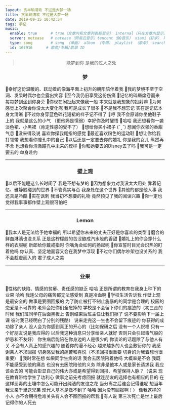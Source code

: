 ```yaml
---
layout: 贪半晌清欢 不过是大梦一场
title: 贪半晌清欢 不过是大梦一场
date: 2019-09-15 10:42:54
tags: 手记
music:
  enable: true      # true（文章内和文章列表都显示） internal（只在文章内显示）
  server: netease   # netease（网易云音乐）tencent（QQ音乐） xiami（虾米） kugou（酷狗）
  type: song        # song （单曲） album （专辑） playlist （歌单） search （搜索）
  id: 167916      # 歌曲/专辑/歌单 ID
---
```

<center><blockquote>能梦到你 是我的过人之处</blockquote></center>

<!--more-->
### <center>  梦 </center>

🌱幸好这份温暖的、跃动着的像海平面上初升的朝阳陪伴着我
🌱我的梦境不至于空洞、发呆时偶尔也会露出笑容
🌱至今我仍旧享受这份伤痛
🌱记忆的碎屑席卷而来 每每梦到坐到你身旁
🌱你现在闲扯起来像我一般 本来就是我想象的投射嘛
🌱为何感觉上次聚会你没太大变化呢 我可是成长了很多
🌱不是我不想忘记 实在是记忆本身太清晰
🌱不过你身穿蓝色碎花短裙的样子记不得了
🌱哼 我不会原谅你坐他鞋子上的 我就是这么的小气 （更他妈是懦弱）幸好你及时醒悟
🌱哈哈 我还想看你一袭淡色裙、小黑裙（肯定性感的受不了）
🌱想给你买小裙子 (ˇˍˇ)    想闻你衣领的香甜气息
🌱没来得及说 喜欢你攥我尾指的感觉
🌱最近喜欢粉色的运动鞋
🌱想让你给我打领带 我想看你瞳孔中的自己
🌱以后还是一定要去你的婚礼 你是我的女儿  纵然再不舍 也想看你清澈瞳孔中未来的模样
🌱你和她要去的Disney去了吗
🌱我可是一定要去的 单身赴约

[](https://raw.githubusercontent.com/kongzhongfeima/Figurebed/master/img/20190906151215.png)

---

### <center> 壁上观 </center>

🌱以后不能睡这么长时间了 我是不想有梦的
🌱因为想象力对我没太大用处  靠着记忆、雅静触碰到的世界
🌱不管真实与否 我身处在这个世界
🌱其他的都是他人事 我还真是冷酷
🌱实在讽刺 我当初不想要的礼物 竟然预见了我的阅读兴趣
🌱你一定也觉得我事事都作壁上观很可怕吧

---

### <center> Lemon </center>

🌱我本人是无法给予她幸福的 所以希望你未来的丈夫正好是你喜欢的类型
🌱磨合的鲜血淋漓也没关系 正是这柠檬般的苦涩酿成汽水般的香甜
🌱婚礼上的你会穿什么样的衣服呢 新郎给你戴戒指时 你嘴角会如何的扬起呢
🌱你宣誓时目光会炽热的盯着他吗 你认真、坚定地面容又会在我梦中浮现
🌱不过你们偶尔吵架也没关系的 我不会趁虚而入的 君子成人之美

---
### <center> 业果 </center>

🌱性格的缺陷、情感的贫瘠、责任感的缺乏 哈哈 正是所谓的教育在我身上种下的业果 哈哈 我连父母的痛苦都无法感受到 真是冷血啊
🌱学校生活告诉我 作壁上观是最安全的 做事是要图回报的 为了防止被打不制止施暴的的同学是合理的 校园的恋爱是不可靠的 老师会把你们全忘掉的 学校是不会留下你们的痕迹的（初三走的时候 我们班同学在后面黑板上 告别结束后班主任让我们擦了 说不要影响下一届上课 彼时我已经明白了分别的残酷） 说来走完这一生也不会留下痕迹的 你获得的成功除了亲人 没人会为你感到真正的开心的（比如保研之后 没有一个人祝福 只有一个好朋友说是我应得的 以后我这种消息只分享给亲人就好 否则只会引起毒气般的妒忌和不友好） 你生病后能陪在你身边的人是很少的 你谈论的话题除了与他人有关 不会有人真正的感兴趣的 随着你的漫不经心 越来越多的人也会敷衍你的 我感谢亲人不求回报 切身感受我的痛苦和喜悦（不求回报很重要 切身的为我着想也很重要）
🌱我时常在想 如果同学生病的话 我会去医院陪着他吗 大概率是不会 我既不能感受到他的痛苦 也没有去医院陪他的义务 除非是他本人或是家长请求我 我应该会去的 可能会彰显自己的伟大亦或是希望得到回报、希望保持人脉？（说来 现在教育带给学生了功利心 做事之前先考虑回报 就连朋友的选择也有相应的目的 在这样恶毒的土壤中怎么可能开出纯洁的友谊之花 当分离之后谁会记得谁呢 想当年我父亲千里送兄弟 现代人基本是做不到了 哈哈  因为没有回报啊！） 像我这样的小人 亦不会期待危难关头有人会不图回报的帮我
🌱有人说 第三次死亡是世上最后记得你的人死去
